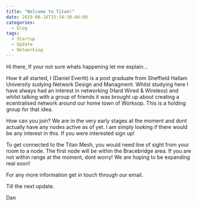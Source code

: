 ```yaml
---
title: "Welcome to Titan!"
date: 2019-06-16T15:34:30-04:00
categories:
  - blog
tags:
  - Startup
  - Update
  -	Networking
---
```


Hi there, 
If your not sure whats happening let me explain... 

How it all started,
I (Daniel Everitt) is a post graduate from Sheffield Hallam University sudying Network Design and Managment. Whilst studying here I have always had an interest in networking (Hard Wired & Wireless) and whilst talking with a group of friends it was brought up about creating a ecentralised network around our home town of Worksop. This is a holding group for that idea. 

How can you join?
We are in the very early stages at the moment and dont actually have any nodes active as of yet. I am simply looking if there would be any interest in this. 
If you were interested sign up! 

To get connected to the Titan Mesh, you would need line of sight from your room to a node. The first node will be within the Bracebridge area. If you are not within range at the moment, dont worry! We are hoping to be expanding real soon!

For any more information get in touch through our email. 

Till the next update. 

Dan